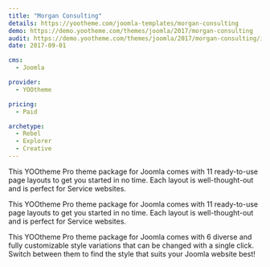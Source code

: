 ```yaml
---
title: "Morgan Consulting"
details: https://yootheme.com/joomla-templates/morgan-consulting
demo: https://demo.yootheme.com/themes/joomla/2017/morgan-consulting
audit: https://demo.yootheme.com/themes/joomla/2017/morgan-consulting/index.php/journal
date: 2017-09-01

cms: 
  - Joomla

provider:
  - YOOtheme

pricing:
  - Paid

archetype:
  - Rebel
  - Explorer
  - Creative
---
```


This YOOtheme Pro theme package for Joomla comes with 11 ready-to-use page layouts to get you started in no time. Each layout is well-thought-out and is perfect for Service websites.

This YOOtheme Pro theme package for Joomla comes with 11 ready-to-use page layouts to get you started in no time. Each layout is well-thought-out and is perfect for Service websites.

This YOOtheme Pro theme package for Joomla comes with 6 diverse and fully customizable style variations that can be changed with a single click. Switch between them to find the style that suits your Joomla website best!
